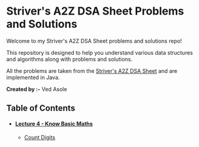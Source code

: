 # Striver's A2Z DSA Sheet Problems and Solutions

Welcome to my Striver's A2Z DSA Sheet problems and solutions repo!

This repository is designed to help you understand various data structures and algorithms along with problems and solutions. 

All the problems are taken from the [Striver's A2Z DSA Sheet](https://takeuforward.org/strivers-a2z-dsa-course/strivers-a2z-dsa-course-sheet-2) and are implemented in Java.

**Created by :-**
Ved Asole

## Table of Contents
- #### [Lecture 4 - Know Basic Maths](src/lecture4)
  - [Count Digits](src/lecture4/countDigits)
